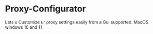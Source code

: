 # Proxy-Configurator
Lets u Customize ur proxy settings easily from a Gui supported: MacOS windows 10 and 11

